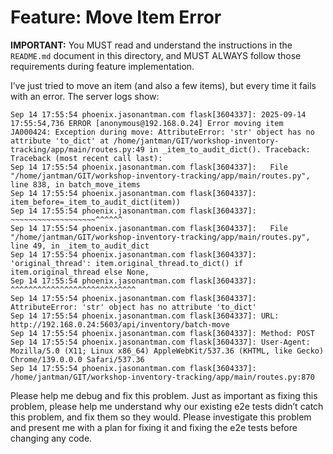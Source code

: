 # Feature: Move Item Error

**IMPORTANT:** You MUST read and understand the instructions in the `README.md` document in this directory, and MUST ALWAYS follow those requirements during feature implementation.

I’ve just tried to move an item (and also a few items), but every time it fails with an error. The server logs show:

```
Sep 14 17:55:54 phoenix.jasonantman.com flask[3604337]: 2025-09-14 17:55:54,736 ERROR [anonymous@192.168.0.24] Error moving item JA000424: Exception during move: AttributeError: 'str' object has no attribute 'to_dict' at /home/jantman/GIT/workshop-inventory-tracking/app/main/routes.py:49 in _item_to_audit_dict(). Traceback: Traceback (most recent call last):
Sep 14 17:55:54 phoenix.jasonantman.com flask[3604337]:   File "/home/jantman/GIT/workshop-inventory-tracking/app/main/routes.py", line 838, in batch_move_items
Sep 14 17:55:54 phoenix.jasonantman.com flask[3604337]:     item_before=_item_to_audit_dict(item))
Sep 14 17:55:54 phoenix.jasonantman.com flask[3604337]:                 ~~~~~~~~~~~~~~~~~~~^^^^^^
Sep 14 17:55:54 phoenix.jasonantman.com flask[3604337]:   File "/home/jantman/GIT/workshop-inventory-tracking/app/main/routes.py", line 49, in _item_to_audit_dict
Sep 14 17:55:54 phoenix.jasonantman.com flask[3604337]:     'original_thread': item.original_thread.to_dict() if item.original_thread else None,
Sep 14 17:55:54 phoenix.jasonantman.com flask[3604337]:                        ^^^^^^^^^^^^^^^^^^^^^^^^^^^^
Sep 14 17:55:54 phoenix.jasonantman.com flask[3604337]: AttributeError: 'str' object has no attribute 'to_dict'
Sep 14 17:55:54 phoenix.jasonantman.com flask[3604337]: URL: http://192.168.0.24:5603/api/inventory/batch-move
Sep 14 17:55:54 phoenix.jasonantman.com flask[3604337]: Method: POST
Sep 14 17:55:54 phoenix.jasonantman.com flask[3604337]: User-Agent: Mozilla/5.0 (X11; Linux x86_64) AppleWebKit/537.36 (KHTML, like Gecko) Chrome/139.0.0.0 Safari/537.36
Sep 14 17:55:54 phoenix.jasonantman.com flask[3604337]: /home/jantman/GIT/workshop-inventory-tracking/app/main/routes.py:870
```

Please help me debug and fix this problem. Just as important as fixing this problem, please help me understand why our existing e2e tests didn’t catch this problem, and fix them so they would. Please investigate this problem and present me with a plan for fixing it and fixing the e2e tests before changing any code.
